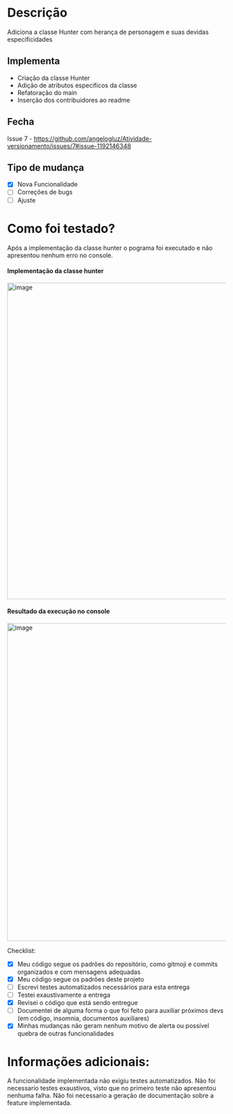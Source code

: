# Descrição
Adiciona a classe Hunter com herança de personagem e suas devidas especificidades

## Implementa
- Criação da classe Hunter
- Adição de atributos especificos da classe
- Refatoração do main
- Inserção dos contribuidores ao readme

## Fecha
Issue 7 - https://github.com/angelogluz/Atividade-versionamento/issues/7#issue-1192146348

## Tipo de mudança
- [X] Nova Funcionalidade
- [ ] Correções de bugs
- [ ] Ajuste

# Como foi testado?
Após a implementação da classe hunter o pograma foi executado e não apresentou nenhum erro no console.

#### Implementação da classe hunter
<img width="730" alt="image" src="https://i.imgur.com/xsBDFpg.png">

#### Resultado da execução no console
<img width="733" alt="image" src="https://i.imgur.com/yDDGad9.png">

Checklist:
- [x] Meu código segue os padrões do repositório, como gitmoji e commits organizados e com mensagens adequadas
- [x] Meu código segue os padrões deste projeto
- [ ] Escrevi testes automatizados necessários para esta entrega
- [ ] Testei exaustivamente a entrega
- [x] Revisei o código que está sendo entregue
- [ ] Documentei de alguma forma o que foi feito para auxiliar próximos devs (em código, insomnia, documentos auxiliares)
- [x] Minhas mudanças não geram nenhum motivo de alerta ou possível quebra de outras funcionalidades

# Informações adicionais:
A funcionalidade implementada não exigiu testes automatizados. Não foi necessario testes exaustivos, visto que no primeiro teste não apresentou nenhuma falha. Não foi necessario a geração de documentação sobre a feature implementada.
